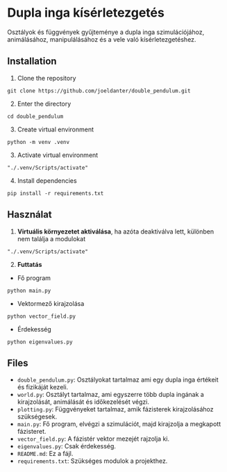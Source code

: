 # Dupla inga kísérletezgetés
Osztályok és függvények gyűjteménye a dupla inga szimulációjához, animálásához, manipulálásához és a vele való kísérletezgetéshez.

## Installation
1. Clone the repository
```shell
git clone https://github.com/joeldanter/double_pendulum.git
```
2. Enter the directory
```shell
cd double_pendulum
```
3. Create virtual environment
```shell
python -m venv .venv
```
3. Activate virtual environment
```shell
"./.venv/Scripts/activate"
```
4. Install dependencies
```shell
pip install -r requirements.txt
```

## Használat
1. **Virtuális környezetet aktiválása**, ha azóta deaktiválva lett, különben nem találja a modulokat
```shell
"./.venv/Scripts/activate"
```
2. **Futtatás**
- Fő program
```shell
python main.py
```
- Vektormező kirajzolása
```shell
python vector_field.py
```
- Érdekesség
```shell
python eigenvalues.py
```

## Files
- `double_pendulum.py`: Osztályokat tartalmaz ami egy dupla inga értékeit és fizikáját kezeli.
- `world.py`: Osztályt tartalmaz, ami egyszerre több dupla ingának a kirajzolását, animálását és időkezelését végzi.
- `plotting.py`: Függvényeket tartalmaz, amik fázisterek kirajzolásához szükségesek.
- `main.py`: Fő program, elvégzi a szimulációt, majd kirajzolja a megkapott fázisteret.
- `vector_field.py`: A fázistér vektor mezejét rajzolja ki.
- `eigenvalues.py`: Csak érdekesség.
- `README.md`: Ez a fájl.
- `requirements.txt`: Szükséges modulok a projekthez.
